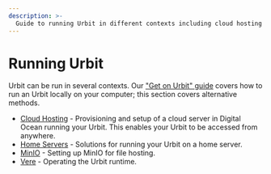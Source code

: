 ```yaml
---
description: >-
  Guide to running Urbit in different contexts including cloud hosting and home servers.
---
```


# Running Urbit

Urbit can be run in several contexts. Our ["Get on Urbit" guide](../../get-on-urbit.md) covers how to run an Urbit locally on your computer; this section covers alternative methods.

- [Cloud Hosting](cloud-hosting.md) - Provisioning and setup of a cloud server in Digital Ocean running your Urbit. This enables your Urbit to be accessed from anywhere.
- [Home Servers](home-servers.md) - Solutions for running your Urbit on a home server.
- [MinIO](minio.md) - Setting up MinIO for file hosting.
- [Vere](vere.md) - Operating the Urbit runtime.
